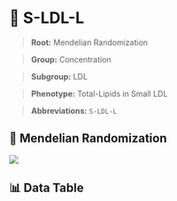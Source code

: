# 🧪 S-LDL-L

> **Root:** Mendelian Randomization

> **Group:** Concentration  

> **Subgroup:** LDL

> **Phenotype:** Total-Lipids in Small LDL  

> **Abbreviations:** `S-LDL-L`

## 🧬 Mendelian Randomization  

<img src="/MR/Figures/Inverse/ShengxianLDLhengxianL.png"/>


## 📊 Data Table


<CsvTableMRI src="/MR_Data/Inverse/ShengxianLDLhengxianL.csv"/>

